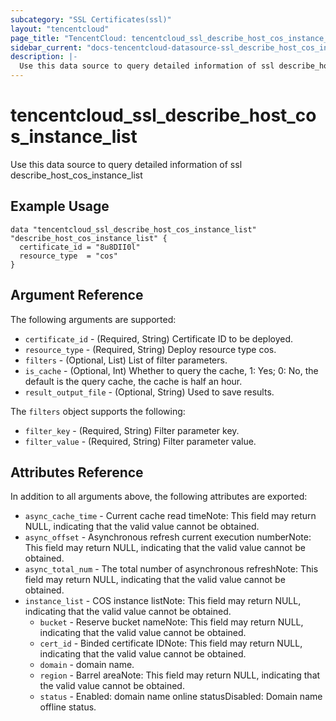 ```yaml
---
subcategory: "SSL Certificates(ssl)"
layout: "tencentcloud"
page_title: "TencentCloud: tencentcloud_ssl_describe_host_cos_instance_list"
sidebar_current: "docs-tencentcloud-datasource-ssl_describe_host_cos_instance_list"
description: |-
  Use this data source to query detailed information of ssl describe_host_cos_instance_list
---
```


# tencentcloud_ssl_describe_host_cos_instance_list

Use this data source to query detailed information of ssl describe_host_cos_instance_list

## Example Usage

```hcl
data "tencentcloud_ssl_describe_host_cos_instance_list" "describe_host_cos_instance_list" {
  certificate_id = "8u8DII0l"
  resource_type  = "cos"
}
```

## Argument Reference

The following arguments are supported:

* `certificate_id` - (Required, String) Certificate ID to be deployed.
* `resource_type` - (Required, String) Deploy resource type cos.
* `filters` - (Optional, List) List of filter parameters.
* `is_cache` - (Optional, Int) Whether to query the cache, 1: Yes; 0: No, the default is the query cache, the cache is half an hour.
* `result_output_file` - (Optional, String) Used to save results.

The `filters` object supports the following:

* `filter_key` - (Required, String) Filter parameter key.
* `filter_value` - (Required, String) Filter parameter value.

## Attributes Reference

In addition to all arguments above, the following attributes are exported:

* `async_cache_time` - Current cache read timeNote: This field may return NULL, indicating that the valid value cannot be obtained.
* `async_offset` - Asynchronous refresh current execution numberNote: This field may return NULL, indicating that the valid value cannot be obtained.
* `async_total_num` - The total number of asynchronous refreshNote: This field may return NULL, indicating that the valid value cannot be obtained.
* `instance_list` - COS instance listNote: This field may return NULL, indicating that the valid value cannot be obtained.
  * `bucket` - Reserve bucket nameNote: This field may return NULL, indicating that the valid value cannot be obtained.
  * `cert_id` - Binded certificate IDNote: This field may return NULL, indicating that the valid value cannot be obtained.
  * `domain` - domain name.
  * `region` - Barrel areaNote: This field may return NULL, indicating that the valid value cannot be obtained.
  * `status` - Enabled: domain name online statusDisabled: Domain name offline status.



